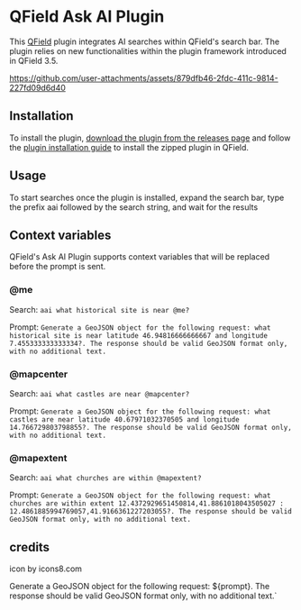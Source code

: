 # QField Ask AI Plugin

This [QField](https://qfield.org) plugin integrates AI searches within QField's search bar. 
The plugin relies on new functionalities within the plugin framework introduced in QField 3.5.



https://github.com/user-attachments/assets/879dfb46-2fdc-411c-9814-227fd09d6d40



## Installation

To install the plugin, [download the plugin from the releases page](../../releases/latest/download/qfield-ask-ai.zip)
and follow the [plugin installation guide](https://docs.qfield.org/how-to/plugins/#application-plugins) to install
the zipped plugin in QField.

## Usage

To start searches once the plugin is installed, expand the search bar, type
the prefix aai followed by the search string, and wait for the results

## Context variables
QField's Ask AI Plugin supports context variables that will be replaced before the prompt is sent.

### @me
Search: `aai what historical site is near @me?`

Prompt: `Generate a GeoJSON object for the following request: what historical site is near latitude 46.94816666666667 and longitude 7.455333333333334?. The response should be valid GeoJSON format only, with no additional text.`

### @mapcenter
Search: `aai what castles are near @mapcenter?`

Prompt: `Generate a GeoJSON object for the following request: what castles are near latitude 40.67971032370505 and longitude 14.766729803798855?. The response should be valid GeoJSON format only, with no additional text.`

### @mapextent
Search: `aai what churches are within @mapextent?`

Prompt: `Generate a GeoJSON object for the following request: what churches are within extent 12.4372929651450814,41.8861018043505027 : 12.4861885994769057,41.9166361227203055?. The response should be valid GeoJSON format only, with no additional text.`


## credits
icon by icons8.com


Generate a GeoJSON object for the following request: ${prompt}.
The response should be valid GeoJSON format only, with no additional text.`
